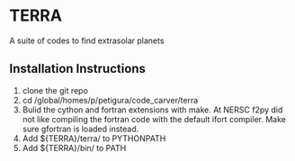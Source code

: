 # TERRA #

A suite of codes to find extrasolar planets

## Installation Instructions ##

1. clone the git repo
2. cd /global/homes/p/petigura/code_carver/terra
3. Bulid the cython and fortran extensions with make. At NERSC f2py did not like compiling the fortran code with the default ifort compiler. Make sure gfortran is loaded instead.
4. Add ${TERRA}/terra/ to PYTHONPATH
5. Add ${TERRA}/bin/ to PATH


